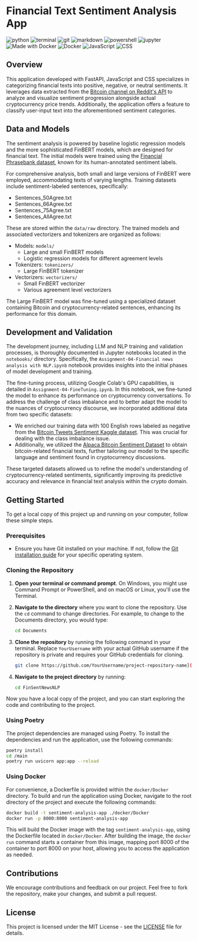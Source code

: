 # Financial Text Sentiment Analysis App

![python](https://img.shields.io/badge/Python-3776AB?style=for-the-badge&logo=python&logoColor=white)
![terminal](https://img.shields.io/badge/windows%20terminal-4D4D4D?style=for-the-badge&logo=windows%20terminal&logoColor=white)
![git](https://img.shields.io/badge/GIT-E44C30?style=for-the-badge&logo=git&logoColor=white)
![markdown](https://img.shields.io/badge/Markdown-000000?style=for-the-badge&logo=markdown&logoColor=white)
![powershell](https://img.shields.io/badge/powershell-5391FE?style=for-the-badge&logo=powershell&logoColor=white)
![jupyter](https://img.shields.io/badge/Made%20with-Jupyter-orange?style=for-the-badge&logo=Jupyter)
![Made with Docker](https://img.shields.io/badge/Made%20with-Docker-blue?style=for-the-badge&logo=Docker)
![Docker](https://img.shields.io/badge/Docker-2496ED?style=for-the-badge&logo=docker&logoColor=white)
![JavaScript](https://img.shields.io/badge/JavaScript-F7DF1E?style=for-the-badge&logo=javascript&logoColor=black)
![CSS](https://img.shields.io/badge/CSS-1572B6?style=for-the-badge&logo=css3&logoColor=white)

## Overview
This application developed with FastAPI, JavaScript and CSS specializes in categorizing financial texts into positive, negative, or neutral sentiments. It leverages data extracted from the [Bitcoin channel on Reddit's API](https://www.reddit.com/r/Bitcoin/) to analyze and visualize sentiment progression alongside actual cryptocurrency price trends. Additionally, the application offers a feature to classify user-input text into the aforementioned sentiment categories.

## Data and Models
The sentiment analysis is powered by baseline logistic regression models and the more sophisticated FinBERT models, which are designed for financial text. The initial models were trained using the [Financial Phrasebank dataset](https://huggingface.co/datasets/financial_phrasebank), known for its human-annotated sentiment labels.

For comprehensive analysis, both small and large versions of FinBERT were employed, accommodating texts of varying lengths. Training datasets include sentiment-labeled sentences, specifically:
- Sentences_50Agree.txt
- Sentences_66Agree.txt
- Sentences_75Agree.txt
- Sentences_AllAgree.txt

These are stored within the `data/raw` directory. The trained models and associated vectorizers and tokenizers are organized as follows:

- Models: `models/`
  - Large and small FinBERT models
  - Logistic regression models for different agreement levels
- Tokenizers: `tokenizers/`
  - Large FinBERT tokenizer
- Vectorizers: `vectorizers/`
  - Small FinBERT vectorizer
  - Various agreement level vectorizers

The Large FinBERT model was fine-tuned using a specialized dataset containing Bitcoin and cryptocurrency-related sentences, enhancing its performance for this domain.

## Development and Validation
The development journey, including LLM and NLP training and validation processes, is thoroughly documented in Jupyter notebooks located in the `notebooks/` directory. Specifically, the `Assignment-04-Financial news analysis with NLP.ipynb` notebook provides insights into the initial phases of model development and training.

The fine-tuning process, utilizing Google Colab's GPU capabilities, is detailed in `Assignment-04-FineTuning.ipynb`. In this notebook, we fine-tuned the model to enhance its performance on cryptocurrency conversations. To address the challenge of class imbalance and to better adapt the model to the nuances of cryptocurrency discourse, we incorporated additional data from two specific datasets:

- We enriched our training data with 100 English rows labeled as negative from the [Bitcoin Tweets Sentiment Kaggle dataset](https://huggingface.co/datasets/ckandemir/bitcoin_tweets_sentiment_kaggle/viewer/default/train?p=1). This was crucial for dealing with the class imbalance issue.
- Additionally, we utilized the [Alpaca Bitcoin Sentiment Dataset](https://huggingface.co/datasets/Andyrasika/alpaca-bitcoin-sentiment-dataset/viewer/default/train?p=1) to obtain bitcoin-related financial texts, further tailoring our model to the specific language and sentiment found in cryptocurrency discussions.

These targeted datasets allowed us to refine the model's understanding of cryptocurrency-related sentiments, significantly improving its predictive accuracy and relevance in financial text analysis within the crypto domain.

## Getting Started

To get a local copy of this project up and running on your computer, follow these simple steps.

### Prerequisites

- Ensure you have Git installed on your machine. If not, follow the [Git installation guide](https://git-scm.com/book/en/v2/Getting-Started-Installing-Git) for your specific operating system.

### Cloning the Repository

1. **Open your terminal or command prompt**. On Windows, you might use Command Prompt or PowerShell, and on macOS or Linux, you'll use the Terminal.

2. **Navigate to the directory** where you want to clone the repository. Use the `cd` command to change directories. For example, to change to the Documents directory, you would type:
   ```bash
   cd Documents
   ```

3. **Clone the repository** by running the following command in your terminal. Replace `YourUsername` with your actual GitHub username if the repository is private and requires your GitHub credentials for cloning.
   ```bash
   git clone https://github.com/YourUsername/project-repository-name](https://github.com/pablo-git8/FinSentNewsNLP).git
   ```

4. **Navigate to the project directory** by running:
   ```bash
   cd FinSentNewsNLP
   ```
Now you have a local copy of the project, and you can start exploring the code and contributing to the project.


### Using Poetry
The project dependencies are managed using Poetry. To install the dependencies and run the application, use the following commands:

```bash
poetry install
cd /main
poetry run uvicorn app:app --reload
```

### Using Docker
For convenience, a Dockerfile is provided within the `docker/Docker` directory. To build and run the application using Docker, navigate to the root directory of the project and execute the following commands:

```bash
docker build -t sentiment-analysis-app ./docker/Docker
docker run -p 8000:8000 sentiment-analysis-app
```

This will build the Docker image with the tag `sentiment-analysis-app`, using the Dockerfile located in `docker/Docker`. After building the image, the `docker run` command starts a container from this image, mapping port 8000 of the container to port 8000 on your host, allowing you to access the application as needed.


## Contributions
We encourage contributions and feedback on our project. Feel free to fork the repository, make your changes, and submit a pull request.

## License
This project is licensed under the MIT License - see the [LICENSE](LICENSE) file for details.
